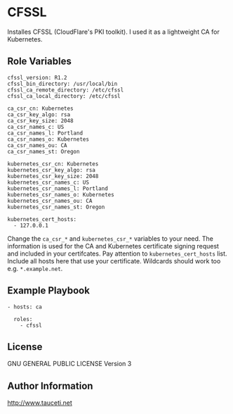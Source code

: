 CFSSL
=====

Installes CFSSL (CloudFlare's PKI toolkit). I used it as a lightweight CA for Kubernetes.

Role Variables
--------------

```
cfssl_version: R1.2
cfssl_bin_directory: /usr/local/bin
cfssl_ca_remote_directory: /etc/cfssl
cfssl_ca_local_directory: /etc/cfssl

ca_csr_cn: Kubernetes
ca_csr_key_algo: rsa
ca_csr_key_size: 2048
ca_csr_names_c: US
ca_csr_names_l: Portland
ca_csr_names_o: Kubernetes
ca_csr_names_ou: CA
ca_csr_names_st: Oregon

kubernetes_csr_cn: Kubernetes
kubernetes_csr_key_algo: rsa
kubernetes_csr_key_size: 2048
kubernetes_csr_names_c: US
kubernetes_csr_names_l: Portland
kubernetes_csr_names_o: Kubernetes
kubernetes_csr_names_ou: CA
kubernetes_csr_names_st: Oregon

kubernetes_cert_hosts:
  - 127.0.0.1
```
Change the `ca_csr_*` and `kubernetes_csr_*` variables to your need. The information is used for the CA and Kubernetes certificate signing request and included in your certifcates. Pay attention to `kubernetes_cert_hosts` list. Include all hosts here that use your certificate. Wildcards should work too e.g. `*.example.net`.

Example Playbook
----------------

```
- hosts: ca

  roles:
    - cfssl
```

License
-------

GNU GENERAL PUBLIC LICENSE Version 3

Author Information
------------------

http://www.tauceti.net
